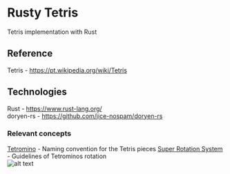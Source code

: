 # Rusty Tetris
Tetris implementation with Rust

## Reference
Tetris - https://pt.wikipedia.org/wiki/Tetris  

## Technologies
Rust - https://www.rust-lang.org/  
doryen-rs - https://github.com/jice-nospam/doryen-rs

### Relevant concepts
[Tetromino](https://tetris.fandom.com/wiki/Tetromino) - Naming convention for the Tetris pieces 
[Super Rotation System](https://tetris.fandom.com/wiki/SRS) - Guidelines of Tetrominos rotation  
![alt text](https://static.wikia.nocookie.net/tetrisconcept/images/3/3d/SRS-pieces.png/revision/latest?cb=20060626173148 "visual representation of pivot points of Tetrominos while rotating")
